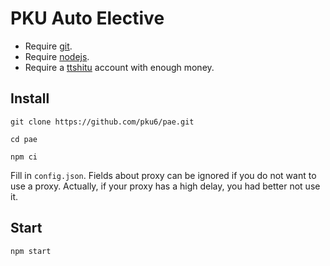 # PKU Auto Elective
- Require [git](https://git-scm.com).
- Require [nodejs](https://nodejs.org).
- Require a [ttshitu](http://www.ttshitu.com) account with enough money.

## Install
```
git clone https://github.com/pku6/pae.git
```

```
cd pae
```

```
npm ci
```

Fill in `config.json`. Fields about proxy can be ignored if you do not want to use a proxy. Actually, if your proxy has a high delay, you had better not use it.

## Start
```
npm start
```